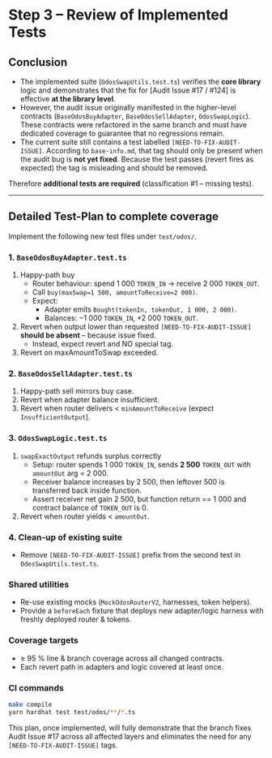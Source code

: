 # Step 3 – Review of Implemented Tests

## Conclusion
* The implemented suite (`OdosSwapUtils.test.ts`) verifies the **core library** logic and demonstrates that the fix for [Audit Issue #17 / #124] is effective **at the library level**.
* However, the audit issue originally manifested in the higher-level contracts (`BaseOdosBuyAdapter`, `BaseOdosSellAdapter`, `OdosSwapLogic`). These contracts were refactored in the same branch and must have dedicated coverage to guarantee that no regressions remain.
* The current suite still contains a test labelled `[NEED-TO-FIX-AUDIT-ISSUE]`. According to `base-info.md`, that tag should only be present when the audit bug is **not yet fixed**. Because the test passes (revert fires as expected) the tag is misleading and should be removed.

Therefore **additional tests are required** (classification #1 – missing tests).

---

## Detailed Test-Plan to complete coverage
Implement the following new test files under `test/odos/`.

### 1. `BaseOdosBuyAdapter.test.ts`
1. Happy-path buy
   * Router behaviour: spend 1 000 `TOKEN_IN` → receive 2 000 `TOKEN_OUT`.
   * Call `buy(maxSwap=1 500, amountToReceive=2 000)`.
   * Expect:
     * Adapter emits `Bought(tokenIn, tokenOut, 1 000, 2 000)`.
     * Balances: −1 000 `TOKEN_IN`, +2 000 `TOKEN_OUT`.
2. Revert when output lower than requested  `[NEED-TO-FIX-AUDIT-ISSUE]` **should be absent** – because issue fixed.
   * Instead, expect revert and NO special tag.
3. Revert on maxAmountToSwap exceeded.

### 2. `BaseOdosSellAdapter.test.ts`
1. Happy-path sell mirrors buy case.
2. Revert when adapter balance insufficient.
3. Revert when router delivers < `minAmountToReceive` (expect `InsufficientOutput`).

### 3. `OdosSwapLogic.test.ts`
1. `swapExactOutput` refunds surplus correctly
   * Setup: router spends 1 000 `TOKEN_IN`, sends **2 500** `TOKEN_OUT` with `amountOut` arg = 2 000.
   * Receiver balance increases by 2 500, then leftover 500 is transferred back inside function.
   * Assert receiver net gain 2 500, but function return == 1 000 and contract balance of `TOKEN_OUT` is 0.
2. Revert when router yields < `amountOut`.

### 4. Clean-up of existing suite
* Remove `[NEED-TO-FIX-AUDIT-ISSUE]` prefix from the second test in `OdosSwapUtils.test.ts`.

### Shared utilities
* Re-use existing mocks (`MockOdosRouterV2`, harnesses, token helpers).
* Provide a `beforeEach` fixture that deploys new adapter/logic harness with freshly deployed router & tokens.

### Coverage targets
* ≥ 95 % line & branch coverage across all changed contracts.
* Each revert path in adapters and logic covered at least once.

### CI commands
```bash
make compile
yarn hardhat test test/odos/**/*.ts
```

This plan, once implemented, will fully demonstrate that the branch fixes Audit Issue #17 across all affected layers and eliminates the need for any `[NEED-TO-FIX-AUDIT-ISSUE]` tags. 